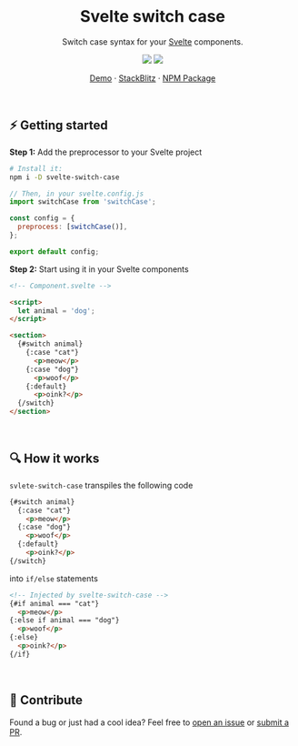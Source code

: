 <p align="center">
  <img src="https://i.ibb.co/ZTTXt2Y/svelte-switch-case.png" alt=""  />
</p>
<h1 align="center">Svelte switch case</h1>
<p align="center">Switch case syntax for your <a href="https://svelte.dev/">Svelte</a> components.</p>

<p align="center">
  <img src="https://badgen.net/github/license/l-portet/svelte-switch-case?color=orange" />
  <img src="https://badgen.net/npm/v/svelte-switch-case" />
</p>
<p align="center">
  <a href="https://svelte-switch-case.netlify.app/">Demo</a> · <a href="https://stackblitz.com/edit/svelte-switch-case?file=src/routes/index.svelte">StackBlitz</a> · <a href="https://npmjs.com/package/svelte-switch-case">NPM Package</a>
</p>
<br/>

## :zap: Getting started

**Step 1:** Add the preprocessor to your Svelte project

```bash
# Install it:
npm i -D svelte-switch-case
```
```javascript
// Then, in your svelte.config.js
import switchCase from 'switchCase';

const config = {
  preprocess: [switchCase()],
};

export default config;
```

**Step 2:** Start using it in your Svelte components

```html
<!-- Component.svelte -->

<script>
  let animal = 'dog';
</script>

<section>
  {#switch animal}
    {:case "cat"}
      <p>meow</p>
    {:case "dog"}
      <p>woof</p>
    {:default}
      <p>oink?</p>
  {/switch}
</section>
```

<br />

## :mag: How it works

`svlete-switch-case` transpiles the following code

```html
{#switch animal}
  {:case "cat"}
    <p>meow</p>
  {:case "dog"}
    <p>woof</p>
  {:default}
    <p>oink?</p>
{/switch}
```

into `if/else` statements

```html
<!-- Injected by svelte-switch-case -->
{#if animal === "cat"}
  <p>meow</p>
{:else if animal === "dog"}
  <p>woof</p>
{:else}
  <p>oink?</p>
{/if}
```

<br />

## :raised_hands: Contribute
Found a bug or just had a cool idea? Feel free to [open an issue](https://github.com/l-portet/svelte-switch-case/issues) or [submit a PR](https://github.com/l-portet/svelte-switch-case/pulls).
